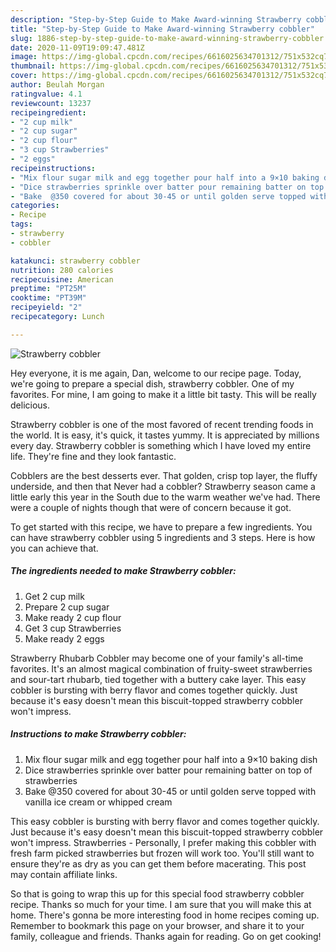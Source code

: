 ```yaml
---
description: "Step-by-Step Guide to Make Award-winning Strawberry cobbler"
title: "Step-by-Step Guide to Make Award-winning Strawberry cobbler"
slug: 1886-step-by-step-guide-to-make-award-winning-strawberry-cobbler
date: 2020-11-09T19:09:47.481Z
image: https://img-global.cpcdn.com/recipes/6616025634701312/751x532cq70/strawberry-cobbler-recipe-main-photo.jpg
thumbnail: https://img-global.cpcdn.com/recipes/6616025634701312/751x532cq70/strawberry-cobbler-recipe-main-photo.jpg
cover: https://img-global.cpcdn.com/recipes/6616025634701312/751x532cq70/strawberry-cobbler-recipe-main-photo.jpg
author: Beulah Morgan
ratingvalue: 4.1
reviewcount: 13237
recipeingredient:
- "2 cup milk"
- "2 cup sugar"
- "2 cup flour"
- "3 cup Strawberries"
- "2 eggs"
recipeinstructions:
- "Mix flour sugar milk and egg together pour half into a 9×10 baking dish"
- "Dice strawberries sprinkle over batter pour remaining batter on top of strawberries"
- "Bake  @350 covered for about 30-45 or until golden serve topped with vanilla ice cream or whipped cream"
categories:
- Recipe
tags:
- strawberry
- cobbler

katakunci: strawberry cobbler 
nutrition: 280 calories
recipecuisine: American
preptime: "PT25M"
cooktime: "PT39M"
recipeyield: "2"
recipecategory: Lunch

---
```



![Strawberry cobbler](https://img-global.cpcdn.com/recipes/6616025634701312/751x532cq70/strawberry-cobbler-recipe-main-photo.jpg)

Hey everyone, it is me again, Dan, welcome to our recipe page. Today, we're going to prepare a special dish, strawberry cobbler. One of my favorites. For mine, I am going to make it a little bit tasty. This will be really delicious.

Strawberry cobbler is one of the most favored of recent trending foods in the world. It is easy, it's quick, it tastes yummy. It is appreciated by millions every day. Strawberry cobbler is something which I have loved my entire life. They're fine and they look fantastic.

Cobblers are the best desserts ever. That golden, crisp top layer, the fluffy underside, and then that Never had a cobbler? Strawberry season came a little early this year in the South due to the warm weather we&#39;ve had. There were a couple of nights though that were of concern because it got.


To get started with this recipe, we have to prepare a few ingredients. You can have strawberry cobbler using 5 ingredients and 3 steps. Here is how you can achieve that.

<!--inarticleads1-->

##### The ingredients needed to make Strawberry cobbler:

1. Get 2 cup milk
1. Prepare 2 cup sugar
1. Make ready 2 cup flour
1. Get 3 cup Strawberries
1. Make ready 2 eggs


Strawberry Rhubarb Cobbler may become one of your family&#39;s all-time favorites. It&#39;s an almost magical combination of fruity-sweet strawberries and sour-tart rhubarb, tied together with a buttery cake layer. This easy cobbler is bursting with berry flavor and comes together quickly. Just because it&#39;s easy doesn&#39;t mean this biscuit-topped strawberry cobbler won&#39;t impress. 

<!--inarticleads2-->

##### Instructions to make Strawberry cobbler:

1. Mix flour sugar milk and egg together pour half into a 9×10 baking dish
1. Dice strawberries sprinkle over batter pour remaining batter on top of strawberries
1. Bake  @350 covered for about 30-45 or until golden serve topped with vanilla ice cream or whipped cream


This easy cobbler is bursting with berry flavor and comes together quickly. Just because it&#39;s easy doesn&#39;t mean this biscuit-topped strawberry cobbler won&#39;t impress. Strawberries - Personally, I prefer making this cobbler with fresh farm picked strawberries but frozen will work too. You&#39;ll still want to ensure they&#39;re as dry as you can get them before macerating. This post may contain affiliate links. 

So that is going to wrap this up for this special food strawberry cobbler recipe. Thanks so much for your time. I am sure that you will make this at home. There's gonna be more interesting food in home recipes coming up. Remember to bookmark this page on your browser, and share it to your family, colleague and friends. Thanks again for reading. Go on get cooking!
